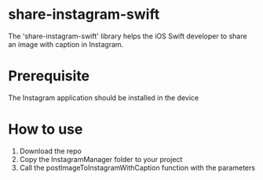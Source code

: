 # share-instagram-swift
The 'share-instagram-swift' library helps the iOS Swift developer to share an image with caption in Instagram.

# Prerequisite
The Instagram application should be installed in the device

# How to use
1. Download the repo
2. Copy the InstagramManager folder to your project
3. Call the postImageToInstagramWithCaption function with the parameters


